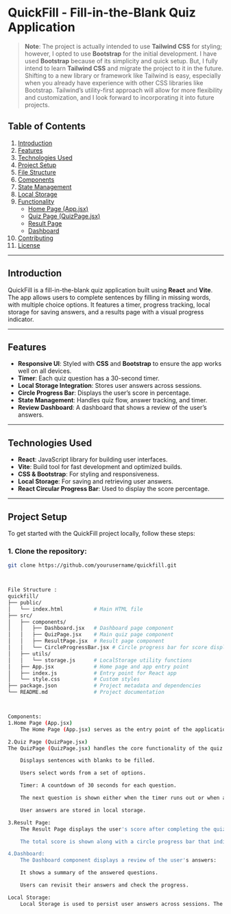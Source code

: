 # QuickFill - Fill-in-the-Blank Quiz Application

> **Note**: The project is actually intended to use **Tailwind CSS** for styling; however, I opted to use **Bootstrap** for the initial development. I have used **Bootstrap** because of its simplicity and quick setup. But, I fully intend to learn **Tailwind CSS** and migrate the project to it in the future. Shifting to a new library or framework like Tailwind is easy, especially when you already have experience with other CSS libraries like Bootstrap. Tailwind’s utility-first approach will allow for more flexibility and customization, and I look forward to incorporating it into future projects.

## Table of Contents

1. [Introduction](#introduction)
2. [Features](#features)
3. [Technologies Used](#technologies-used)
4. [Project Setup](#project-setup)
5. [File Structure](#file-structure)
6. [Components](#components)
7. [State Management](#state-management)
8. [Local Storage](#local-storage)
9. [Functionality](#functionality)
    - [Home Page (App.jsx)](#home-page-appjsx)
    - [Quiz Page (QuizPage.jsx)](#quiz-page-quizpagejsx)
    - [Result Page](#result-page)
    - [Dashboard](#dashboard)
10. [Contributing](#contributing)
11. [License](#license)

---

## Introduction

QuickFill is a fill-in-the-blank quiz application built using **React** and **Vite**. The app allows users to complete sentences by filling in missing words, with multiple choice options. It features a timer, progress tracking, local storage for saving answers, and a results page with a visual progress indicator.

---

## Features

- **Responsive UI**: Styled with **CSS** and **Bootstrap** to ensure the app works well on all devices.
- **Timer**: Each quiz question has a 30-second timer.
- **Local Storage Integration**: Stores user answers across sessions.
- **Circle Progress Bar**: Displays the user’s score in percentage.
- **State Management**: Handles quiz flow, answer tracking, and timer.
- **Review Dashboard**: A dashboard that shows a review of the user’s answers.

---

## Technologies Used

- **React**: JavaScript library for building user interfaces.
- **Vite**: Build tool for fast development and optimized builds.
- **CSS & Bootstrap**: For styling and responsiveness.
- **Local Storage**: For saving and retrieving user answers.
- **React Circular Progress Bar**: Used to display the score percentage.

---

## Project Setup

To get started with the QuickFill project locally, follow these steps:

### 1. Clone the repository:
```bash
git clone https://github.com/yourusername/quickfill.git



File Structure :
quickfill/
├── public/
│   └── index.html          # Main HTML file
├── src/
│   ├── components/
│   │   ├── Dashboard.jsx   # Dashboard page component
│   │   ├── QuizPage.jsx    # Main quiz page component
│   │   ├── ResultPage.jsx  # Result page component
│   │   └── CircleProgressBar.jsx # Circle progress bar for score display
│   ├── utils/
│   │   └── storage.js      # LocalStorage utility functions
│   ├── App.jsx             # Home page and app entry point
│   ├── index.js            # Entry point for React app
│   └── style.css           # Custom styles
├── package.json            # Project metadata and dependencies
└── README.md               # Project documentation



Components: 
1.Home Page (App.jsx)
    The Home Page (App.jsx) serves as the entry point of the application, displaying a welcome message and a button to start the quiz.

2.Quiz Page (QuizPage.jsx)
The QuizPage (QuizPage.jsx) handles the core functionality of the quiz:

    Displays sentences with blanks to be filled.

    Users select words from a set of options.

    Timer: A countdown of 30 seconds for each question.

    The next question is shown either when the timer runs out or when all blanks are filled.

    User answers are stored in local storage.

3.Result Page:
    The Result Page displays the user's score after completing the quiz:

    The total score is shown along with a circle progress bar that indicates the percentage of correct answers.

4.Dashboard:
    The Dashboard component displays a review of the user's answers:

    It shows a summary of the answered questions.

    Users can revisit their answers and check the progress.

Local Storage:
    Local Storage is used to persist user answers across sessions. The answers are stored and retrieved, ensuring continuity if the user leaves and returns later

